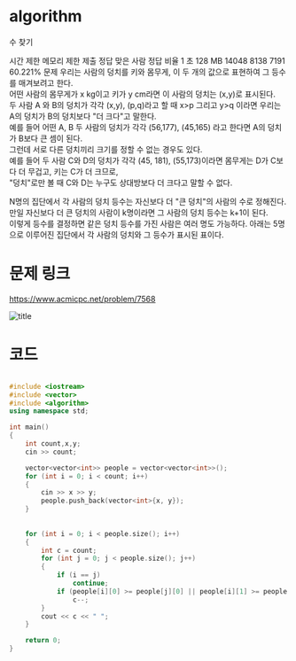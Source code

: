 ﻿# algorithm 
수 찾기  
  

시간 제한	메모리 제한	제출	정답	맞은 사람	정답 비율
1 초	128 MB	14048	8138	7191	60.221%
문제
우리는 사람의 덩치를 키와 몸무게, 이 두 개의 값으로 표현하여 그 등수를 매겨보려고 한다.   
어떤 사람의 몸무게가 x kg이고 키가 y cm라면 이 사람의 덩치는 (x,y)로 표시된다.   
두 사람 A 와 B의 덩치가 각각 (x,y), (p,q)라고 할 때 x>p 그리고 y>q 이라면 우리는 A의 덩치가 B의 덩치보다 "더 크다"고 말한다.     
예를 들어 어떤 A, B 두 사람의 덩치가 각각 (56,177), (45,165) 라고 한다면 A의 덩치가 B보다 큰 셈이 된다.   
그런데 서로 다른 덩치끼리 크기를 정할 수 없는 경우도 있다.    
 예를 들어 두 사람 C와 D의 덩치가 각각 (45, 181), (55,173)이라면 몸무게는 D가 C보다 더 무겁고, 키는 C가 더 크므로,   
"덩치"로만 볼 때 C와 D는 누구도 상대방보다 더 크다고 말할 수 없다.    

N명의 집단에서 각 사람의 덩치 등수는 자신보다 더 "큰 덩치"의 사람의 수로 정해진다. 만일 자신보다 더 큰 덩치의 사람이 k명이라면 그 사람의 덩치 등수는 k+1이 된다.   
이렇게 등수를 결정하면 같은 덩치 등수를 가진 사람은 여러 명도 가능하다. 아래는 5명으로 이루어진 집단에서 각 사람의 덩치와 그 등수가 표시된 표이다.  

# 문제 링크    
https://www.acmicpc.net/problem/7568  


![title](https://github.com/jungmin3834/algorithm/blob/master/image/7568.png)  

# 코드

```cpp

#include <iostream>
#include <vector>
#include <algorithm>
using namespace std;

int main()
{
	int count,x,y;
	cin >> count;

	vector<vector<int>> people = vector<vector<int>>();
	for (int i = 0; i < count; i++)
	{
		cin >> x >> y;
		people.push_back(vector<int>{x, y});
	}
	
	
	for (int i = 0; i < people.size(); i++)
	{
		int c = count;
		for (int j = 0; j < people.size(); j++)
		{
			if (i == j)
				continue;
			if (people[i][0] >= people[j][0] || people[i][1] >= people[j][1])
				c--;
		}
		cout << c << " ";
	}

	return 0;
}

```
